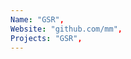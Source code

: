 ```yaml
--- 
Name: "GSR", 
Website: "github.com/mm", 
Projects: "GSR",
--- 
```

<!--lang:en--> 

<!--lang:es--] 

<!--lang:de--] 

<!--lang:fr--] 

<!--lang:pl--] 

<!--lang:uk--] 

[!--lang:*--> 